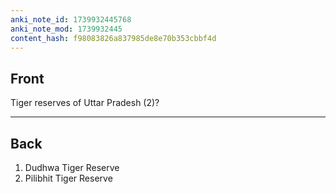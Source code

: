 ```yaml
---
anki_note_id: 1739932445768
anki_note_mod: 1739932445
content_hash: f98083826a837985de8e70b353cbbf4d
---
```


## Front

Tiger reserves of Uttar Pradesh (2)?

<hr/>

## Back

1. Dudhwa Tiger Reserve  
2. Pilibhit Tiger Reserve